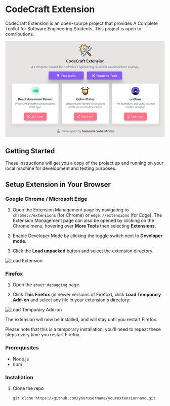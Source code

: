 # CodeCraft Extension

CodeCraft Extension is an open-source project that provides A Complete Toolkit for Software Engineering Students. This project is open to contributions.

![alt text](image.png)

## Getting Started

These instructions will get you a copy of the project up and running on your local machine for development and testing purposes.

## Setup Extension in Your Browser

### Google Chrome / Microsoft Edge

1. Open the Extension Management page by navigating to `chrome://extensions` (for Chrome) or `edge://extensions` (for Edge). The Extension Management page can also be opened by clicking on the Chrome menu, hovering over **More Tools** then selecting **Extensions**.

2. Enable Developer Mode by clicking the toggle switch next to **Developer mode**.

3. Click the **Load unpacked** button and select the extension directory.

![Load Extension](./load_extension.png)

### Firefox

1. Open the `about:debugging` page.

2. Click **This Firefox** (in newer versions of Firefox), click **Load Temporary Add-on** and select any file in your extension's directory:

![Load Temporary Add-on](./load_temporary_addon.png)

The extension will now be installed, and will stay until you restart Firefox.

Please note that this is a temporary installation, you'll need to repeat these steps every time you restart Firefox.

### Prerequisites

- Node.js
- npm

### Installation

1. Clone the repo
   ```bash
   git clone https://github.com/yourusername/yourextensionname.git
   ```
